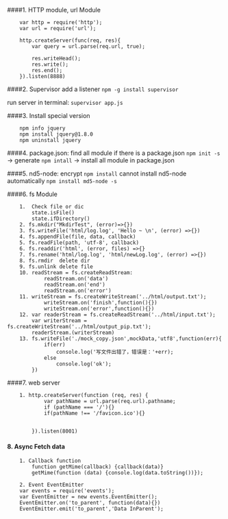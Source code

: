 ####1. HTTP module, url Module
```
    var http = require('http');
    var url = require('url');

    http.createServer(func(req, res){
        var query = url.parse(req.url, true);        

        res.writeHead();
        res.write();
        res.end();    
    }).listen(8888)
```


####2. Supervisor
add a listener
`npm -g install supervisor`

run server in terminal: `supervisor app.js`

####3. Install special version 
```
    npm info jquery
    npm install jquery@1.8.0
    npm uninstall jquery
```

####4. package.json:
    find all module if there is a package.json 
    `npm init -s`   -> generate 
    `npm intall`    -> install all module in package.json

####5. nd5-node: encrypt
    `npm install` cannot install nd5-node automatically
    `npm install md5-node -s`
    
####6. fs Module    
```
    1.  Check file or dic
        state.isFile()
        state.ifDirectory()
    2. fs.mkdir("MkdirTest", (error)=>{})
    3. fs.writeFile('html/log.log', 'Hello ~ \n', (error) =>{})
    4. fs.appendFile(file, data, callback)
    5. fs.readFile(path, 'utf-8', callback)
    6. fs.readdir('html', (error, files) =>{}
    7. fs.rename('html/log.log', 'html/newLog.log', (error) =>{})
    8. fs.rmdir  delete dir
    9. fs.unlink delete file
    10. readStream = fs.createReadStream:
            readStream.on('data')
            readStream.on('end')
            readStream.on('error')
    11. writeStream = fs.createWriteStream('../html/output.txt');
            writeStream.on('finish',function(){})
            writeStream.on('error',function(){})
    12. var readerStream = fs.createReadStream('../html/input.txt');
        var writerStream = fs.createWriteStream('../html/output_pip.txt');
        readerStream.(writerStream)
    13. fs.writeFile('./mock_copy.json',mockData,'utf8',function(err){
            if(err)
                console.log('写文件出错了，错误是：'+err);
            else
                console.log('ok');
        })
```

####7. web server
```
    1. http.createServer(function (req, res) {
            var pathName = url.parse(req.url).pathname;
            if (pathName === '/'){}
            if(pathName !== '/favicon.ico'){}
            

        }).listen(8001)

```

#### 8. Async Fetch data
```
    1. Callback function
        function getMime(callback) {callback(data)}
        getMime(function (data) {console.log(data.toString())});

    2. Event EventEmitter
    var events = require('events');
    var EventEmitter = new events.EventEmitter();
    EventEmitter.on('to_parent', function(data){})
    EventEmitter.emit('to_parent','Data InParent');
```    


    
        
